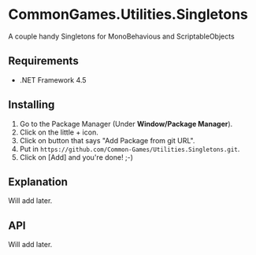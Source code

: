 # CommonGames.Utilities.Singletons
A couple handy Singletons for MonoBehavious and ScriptableObjects

## Requirements
- .NET Framework 4.5

## Installing
1. Go to the Package Manager (Under **Window/Package Manager**). 
2. Click on the little + icon.
3. Click on button that says "Add Package from git URL".
4. Put in `https://github.com/Common-Games/Utilities.Singletons.git`.
5. Click on [Add] and you're done! ;-)

## Explanation
Will add later.

## API
Will add later.
